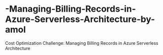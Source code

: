# -Managing-Billing-Records-in-Azure-Serverless-Architecture-by-amol
Cost Optimization Challenge: Managing Billing Records in Azure Serverless Architecture
